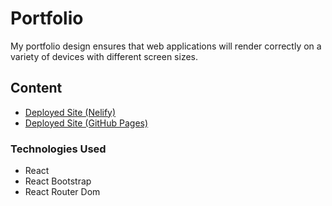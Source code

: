 # Portfolio

My portfolio design ensures that web applications will render correctly on a variety of devices with different screen sizes.

## Content

* <a href="https://optimistic-leavitt-ed7f86.netlify.app/about" target="_blank" rel="noreferrer">
    Deployed Site (Nelify)
  </a>

* <a href="https://rudy-menjivar.github.io/portfolio/" target="_blank" rel="noreferrer">
    Deployed Site (GitHub Pages)
  </a>

### Technologies Used
* React
* React Bootstrap
* React Router Dom
